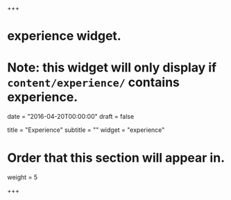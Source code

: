+++
# experience widget.
# Note: this widget will only display if `content/experience/` contains experience.

date = "2016-04-20T00:00:00"
draft = false

title = "Experience"
subtitle = ""
widget = "experience"

# Order that this section will appear in.
weight = 5

+++

